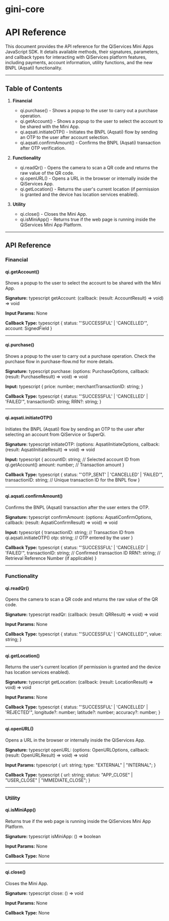 # gini-core

# API Reference

This document provides the API reference for the QiServices Mini Apps JavaScript SDK. It details available methods, their signatures, parameters, and callback types for interacting with QiServices platform features, including payments, account information, utility functions, and the new BNPL (Aqsati) functionality.

---

## Table of Contents

1. **Financial**
   - qi.purchase() - Shows a popup to the user to carry out a purchase operation.
   - qi.getAccount() - Shows a popup to the user to select the account to be shared with the Mini App.
   - qi.aqsati.initiateOTP() - Initiates the BNPL (Aqsati) flow by sending an OTP to the user after account selection.
   - qi.aqsati.confirmAmount() - Confirms the BNPL (Aqsati) transaction after OTP verification.

2. **Functionality**
   - qi.readQr() - Opens the camera to scan a QR code and returns the raw value of the QR code.
   - qi.openURL() - Opens a URL in the browser or internally inside the QiServices App.
   - qi.getLocation() - Returns the user's current location (if permission is granted and the device has location services enabled).

3. **Utility**
   - qi.close() - Closes the Mini App.
   - qi.isMiniApp() - Returns true if the web page is running inside the QiServices Mini App Platform.

---

## API Reference

### Financial

#### qi.getAccount()
Shows a popup to the user to select the account to be shared with the Mini App.

**Signature:**
typescript
getAccount: (callback: (result: AccountResult) => void) => void


**Input Params:** None

**Callback Type:**
typescript
{
  status: "'SUCCESSFUL' | 'CANCELLED'",
  account: SignedField<string>
}


---

#### qi.purchase()
Shows a popup to the user to carry out a purchase operation. Check the purchase flow in purchase-flow.md for more details.

**Signature:**
typescript
purchase: (options: PurchaseOptions, callback: (result: PurchaseResult) => void) => void


**Input:**
typescript
{
  price: number;
  merchantTransactionID: string;
}


**Callback Type:**
typescript
{
  status: "'SUCCESSFUL' | 'CANCELLED' | 'FAILED'",
  transactionID: string;
  RRN?: string;
}


---

#### qi.aqsati.initiateOTP()
Initiates the BNPL (Aqsati) flow by sending an OTP to the user after selecting an account from QiService or SuperQi.

**Signature:**
typescript
initiateOTP: (options: AqsatiInitiateOptions, callback: (result: AqsatiInitiateResult) => void) => void


**Input:**
typescript
{
  accountID: string; // Selected account ID from qi.getAccount()
  amount: number; // Transaction amount
}


**Callback Type:**
typescript
{
  status: "'OTP_SENT' | 'CANCELLED' | 'FAILED'",
  transactionID: string; // Unique transaction ID for the BNPL flow
}


---

#### qi.aqsati.confirmAmount()
Confirms the BNPL (Aqsati) transaction after the user enters the OTP.

**Signature:**
typescript
confirmAmount: (options: AqsatiConfirmOptions, callback: (result: AqsatiConfirmResult) => void) => void


**Input:**
typescript
{
  transactionID: string; // Transaction ID from qi.aqsati.initiateOTP()
  otp: string; // OTP entered by the user
}


**Callback Type:**
typescript
{
  status: "'SUCCESSFUL' | 'CANCELLED' | 'FAILED'",
  transactionID: string; // Confirmed transaction ID
  RRN?: string; // Retrieval Reference Number (if applicable)
}


---

### Functionality

#### qi.readQr()
Opens the camera to scan a QR code and returns the raw value of the QR code.

**Signature:**
typescript
readQr: (callback: (result: QRResult) => void) => void


**Input Params:** None

**Callback Type:**
typescript
{
  status: "'SUCCESSFUL' | 'CANCELLED'",
  value: string;
}


---

#### qi.getLocation()
Returns the user's current location (if permission is granted and the device has location services enabled).

**Signature:**
typescript
getLocation: (callback: (result: LocationResult) => void) => void


**Input Params:** None

**Callback Type:**
typescript
{
  status: "'SUCCESSFUL' | 'CANCELLED' | 'REJECTED'",
  longitude?: number;
  latitude?: number;
  accuracy?: number;
}


---

#### qi.openURL()
Opens a URL in the browser or internally inside the QiServices App.

**Signature:**
typescript
openURL: (options: OpenURLOptions, callback: (result: OpenURLResult) => void) => void


**Input Params:**
typescript
{
  url: string;
  type: "EXTERNAL" | "INTERNAL";
}


**Callback Type:**
typescript
{
  url: string;
  status: "APP_CLOSE" | "USER_CLOSE" | "IMMEDIATE_CLOSE";
}


---

### Utility

#### qi.isMiniApp()
Returns true if the web page is running inside the QiServices Mini App Platform.

**Signature:**
typescript
isMiniApp: () => boolean


**Input Params:** None

**Callback Type:** None

---

#### qi.close()
Closes the Mini App.

**Signature:**
typescript
close: () => void


**Input Params:** None

**Callback Type:** None
